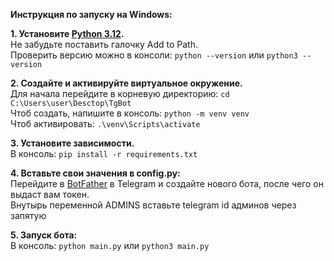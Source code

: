<strong>Инструкция по запуску на Windows:</strong>

<b>1. Установите [Python 3.12](https://www.python.org/downloads/release/python-3127/).</b><br>
    Не забудьте поставить галочку Add to Path.</b><br>
    Проверить версию можно в консоли: ```python --version``` или ```python3 --version```

<b>2. Создайте и активируйте виртуальное окружение.</b><br>
    Для начала перейдите в корневую директорию: ```cd C:\Users\user\Desctop\TgBot```<br>
    Чтоб создать, напишите в консоль: ```python -m venv venv```<br>
    Чтоб активировать: ```.\venv\Scripts\activate```

<b>3. Установите зависимости.</b><br>
    В консоль: ```pip install -r requirements.txt```

<b>4. Вставьте свои значения в config.py:</b><br>
    Перейдите в [BotFather](https://t.me/BotFather) в Telegram и создайте нового бота, после чего он выдаст вам токен.<br>
    Внутырь переменной ADMINS вставьте telegram id админов через запятую

<b>5. Запуск бота:</b><br>
    В консоль: ```python main.py``` или ```python3 main.py```
